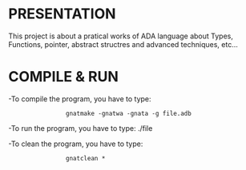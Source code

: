 # PRESENTATION

This project is about a pratical works of ADA language about Types, Functions, pointer, abstract structres and advanced 
techniques, etc...

# COMPILE & RUN

-To compile the program, you have to type:
	
					gnatmake -gnatwa -gnata -g file.adb

-To run the program, you have to type:
					./file

-To clean the program, you have to type:
			
					gnatclean *
